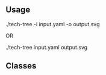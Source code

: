 ## Usage

./tech-tree -i input.yaml -o output.svg

OR

./tech-tree input.yaml output.svg

## Classes

